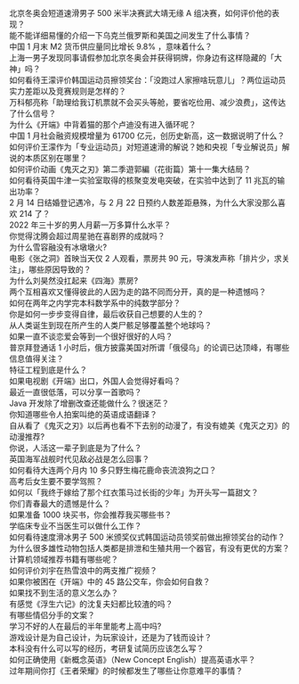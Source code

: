 北京冬奥会短道速滑男子 500 米半决赛武大靖无缘 A 组决赛，如何评价他的表现？  
能不能详细易懂的介绍一下乌克兰俄罗斯和美国之间发生了什么事情？  
中国 1 月末 M2 货币供应量同比增长 9.8% ，意味着什么？  
上海一男子发现同事请假参加北京冬奥会并获得铜牌，你身边有这样隐藏的「大神」吗？  
如何看待王濛评价韩国运动员擦领奖台：「没跑过人家擦啥玩意儿」？两位运动员实力差距以及竞赛规则是怎样的？  
万科郁亮称「助理给我订机票就不会买头等舱，要省吃俭用、减少浪费」，这传达了什么信号？  
为什么《开端》中背着猫的那个卢迪没有进入循环呢？  
中国 1 月社会融资规模增量为 61700 亿元，创历史新高，这一数据说明了什么？  
如何评价王濛作为「专业运动员」对短道速滑的解说？她和央视「专业解说员」解说的本质区别在哪里？  
如何评价动画《鬼灭之刃》第二季遊郭編（花街篇）第十一集大结局？  
如何看待英国牛津一实验室取得的核聚变发电突破，在实验中达到了 11 兆瓦的输出功率？  
2 月 14 日结婚登记遇冷，与 2 月 22 日预约人数差距悬殊，为什么大家没那么喜欢 214 了？  
2022 年三十岁的男人月薪一万多算什么水平？  
你觉得沈腾会超过周星驰在喜剧界的成就吗？  
为什么雪容融没有冰墩墩火?  
电影《张之洞》首映当天仅 2 人观看，票房共 90 元，导演发声称「排片少，求关注」，哪些原因导致的？  
为什么刘昊然没扛起来《四海》票房?  
两个互相喜欢又懂得彼此的人因为走的路不同而分开，真的是一种遗憾吗？  
如何在两年之内学完本科数学系中的纯数学部分？  
你是如何一步步变得自律，最后收获自己想要的人生的？  
从人类诞生到现在所产生的人类尸骸足够覆盖整个地球吗？  
如果一直不谈恋爱会等到一个很好很好的人吗？  
普京拜登通话 1 小时后，俄方披露美国对所谓「俄侵乌」的论调已达顶峰，有哪些信息值得关注？  
特征工程到底是什么？  
如果电视剧《开端》出口，外国人会觉得好看吗？  
最近一直很低落，可以分享一首歌吗？  
Java 开发除了增删改查还能做什么？很迷茫？  
你知道哪些令人拍案叫绝的英语成语翻译？  
自从看了《鬼灭之刃》以后再也看不下去别的动漫了，有没有媲美《鬼灭之刃》的动漫推荐?  
你说，人活这一辈子到底是为了什么？  
英国海军战舰时代见敌必战是怎么回事？  
如何看待大连两个月内 10 多只野生梅花鹿命丧流浪狗之口？  
高考后女生要不要学驾照？  
如何以「我终于嫁给了那个红衣策马过长街的少年」为开头写一篇甜文？  
你们青春最大的遗憾是什么？  
如果准备 1000 块买书，你会推荐我买哪些书？  
学临床专业不当医生可以做什么工作？  
如何看待速度滑冰男子 500 米颁奖仪式韩国运动员领奖前做出擦领奖台的动作？  
为什么很多雄性动物包括人类都是排泄和生殖共用一个器官，有没有更优的方案？  
计算机领域推荐书籍有哪些呢？  
如何评价刘宇在热雪浪中的两支推广视频？  
如果你被困在《开端》中的 45 路公交车，你会如何自救？  
如果找不到生活的意义怎么办？  
有感觉《浮生六记》的沈复夫妇都比较渣的吗？  
有哪些情侣分手的文案？  
学习不好的人在最后的半年里能考上高中吗?  
游戏设计是为自己设计，为玩家设计，还是为了钱而设计？  
本科没有什么可以写的经历，考研复试简历应该怎么写？  
如何正确使用《新概念英语》（New Concept English）提高英语水平？  
过年期间你打《王者荣耀》的时候都发生了哪些让你意难平的事情？  

